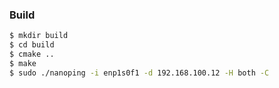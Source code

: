 ### Build

```bash
$ mkdir build
$ cd build
$ cmake ..
$ make
$ sudo ./nanoping -i enp1s0f1 -d 192.168.100.12 -H both -C 
```
